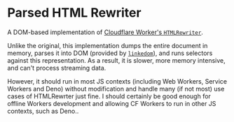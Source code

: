 # Parsed HTML Rewriter
A DOM-based implementation of [Cloudflare Worker's `HTMLRewriter`](https://developers.cloudflare.com/workers/runtime-apis/html-rewriter).

Unlike the original, this implementation dumps the entire document in memory, 
parses it into DOM (provided by [`linkedom`](https://github.com/WebReflection/linkedom)),
and runs selectors against this representation.
As a result, it is slower, more memory intensive, and can't process streaming data.

However, it should run in most JS contexts (including Web Workers, Service Workers and Deno) without modification and handle many (if not most) use cases of HTMLRewrter just fine. 
I should certainly be good enough for offline Workers development and allowing CF Workers to run in other JS contexts, such as Deno..
